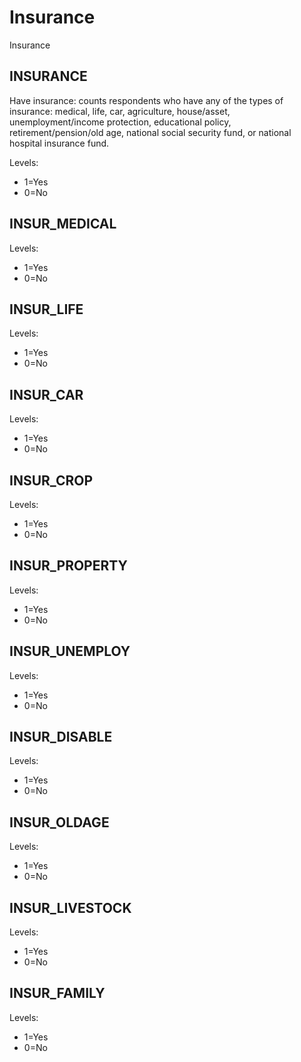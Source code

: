 # Insurance

Insurance

## INSURANCE
Have insurance: counts respondents who have any of the types of insurance: medical, life, car, agriculture, house/asset, unemployment/income protection, educational policy, retirement/pension/old age, national social security fund, or national hospital insurance fund. 

Levels:
+ 1=Yes
+ 0=No

## INSUR_MEDICAL

Levels:
+ 1=Yes
+ 0=No

## INSUR_LIFE

Levels:
+ 1=Yes
+ 0=No

## INSUR_CAR

Levels:
+ 1=Yes
+ 0=No

## INSUR_CROP

Levels:
+ 1=Yes
+ 0=No

## INSUR_PROPERTY

Levels:
+ 1=Yes
+ 0=No

## INSUR_UNEMPLOY

Levels:
+ 1=Yes
+ 0=No

## INSUR_DISABLE

Levels:
+ 1=Yes
+ 0=No

## INSUR_OLDAGE

Levels:
+ 1=Yes
+ 0=No

## INSUR_LIVESTOCK

Levels:
+ 1=Yes
+ 0=No

## INSUR_FAMILY

Levels:
+ 1=Yes
+ 0=No
